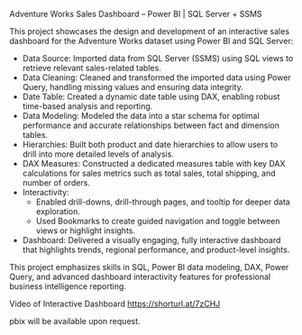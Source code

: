 Adventure Works Sales Dashboard – Power BI | SQL Server + SSMS

This project showcases the design and development of an interactive sales dashboard for the Adventure Works dataset using Power BI and SQL Server:
  * Data Source: Imported data from SQL Server (SSMS) using SQL views to retrieve relevant sales-related tables.
  * Data Cleaning: Cleaned and transformed the imported data using Power Query, handling missing values and ensuring data integrity.
  * Date Table: Created a dynamic date table using DAX, enabling robust time-based analysis and reporting.
  * Data Modeling: Modeled the data into a star schema for optimal performance and accurate relationships between fact and dimension tables.
  * Hierarchies: Built both product and date hierarchies to allow users to drill into more detailed levels of analysis.
  * DAX Measures: Constructed a dedicated measures table with key DAX calculations for sales metrics such as total sales, total shipping, and number of orders.
  * Interactivity:
    - Enabled drill-downs, drill-through pages, and tooltip for deeper data exploration.
    - Used Bookmarks to create guided navigation and toggle between views or highlight insights.
  * Dashboard: Delivered a visually engaging, fully interactive dashboard that highlights trends, regional performance, and product-level insights.

This project emphasizes skills in SQL, Power BI data modeling, DAX, Power Query, and advanced dashboard interactivity features for professional business intelligence reporting.

Video of Interactive Dashboard
https://shorturl.at/7zCHJ

pbix will be available upon request.
